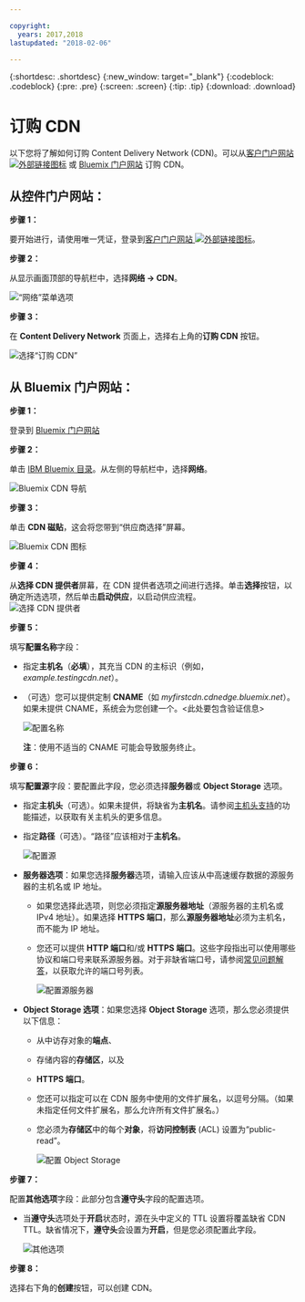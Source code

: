 ```yaml
---

copyright:
  years: 2017,2018
lastupdated: "2018-02-06"

---
```


{:shortdesc: .shortdesc}
{:new_window: target="_blank"}
{:codeblock: .codeblock}
{:pre: .pre}
{:screen: .screen}
{:tip: .tip}
{:download: .download}

# 订购 CDN

以下您将了解如何订购 Content Delivery Network (CDN)。可以从[客户门户网站 ![外部链接图标](../../icons/launch-glyph.svg "外部链接图标")](https://control.softlayer.com/) 或 [Bluemix 门户网站](https://www.ibm.com/cloud-computing/bluemix/) 订购 CDN。

## 从控件门户网站：

**步骤 1：**

要开始进行，请使用唯一凭证，登录到[客户门户网站 ![外部链接图标](../../icons/launch-glyph.svg "外部链接图标")](https://control.softlayer.com/)。

**步骤 2：**

从显示画面顶部的导航栏中，选择**网络 -> CDN**。

   ![“网络”菜单选项](images/network-cdn.png)

**步骤 3：**

在 **Content Delivery Network** 页面上，选择右上角的**订购 CDN** 按钮。

   ![选择“订购 CDN”](images/order-cdn-button.png)

## 从 Bluemix 门户网站：

**步骤 1：**

登录到 [Bluemix 门户网站](https://www.ibm.com/cloud-computing/bluemix/)

**步骤 2：**

单击 [IBM Bluemix 目录](https://console.bluemix.net/catalog/)。从左侧的导航栏中，选择**网络**。

   ![Bluemix CDN 导航](images/bluemix_navigation.png)

**步骤 3：**

单击 **CDN 磁贴**，这会将您带到“供应商选择”屏幕。

   ![Bluemix CDN 图标](images/bluemix_tile.png)


**步骤 4：**

从**选择 CDN 提供者**屏幕，在 CDN 提供者选项之间进行选择。单击**选择**按钮，以确定所选选项，然后单击**启动供应**，以启动供应流程。  
       ![选择 CDN 提供者](images/Vendor_Select_And_Provision.png)

**步骤 5：**

填写**配置名称**字段：  

  * 指定**主机名**（**必填**），其充当 CDN 的主标识（例如，_example.testingcdn.net_）。  
  * （可选）您可以提供定制 **CNAME**（如 _myfirstcdn.cdnedge.bluemix.net_）。如果未提供 CNAME，系统会为您创建一个。<此处要包含验证信息>  

       ![配置名称](images/configure-hostname-cname.png)  

    **注**：使用不适当的 CNAME 可能会导致服务终止。

**步骤 6：**

填写**配置源**字段：要配置此字段，您必须选择**服务器**或 **Object Storage** 选项。  

   * 指定**主机头**（可选）。如果未提供，将缺省为**主机名**。请参阅[主机头支持](about.html#host-header-support-)的功能描述，以获取有关主机头的更多信息。  
   
   * 指定**路径**（可选）。“路径”应该相对于**主机名**。 
   
      ![配置源](images/configure-origin.png)  

  * **服务器选项**：如果您选择**服务器**选项，请输入应该从中高速缓存数据的源服务器的主机名或 IP 地址。
      * 如果您选择此选项，则您必须指定**源服务器地址**（源服务器的主机名或 IPv4 地址）。如果选择 **HTTPS 端口**，那么**源服务器地址**必须为主机名，而不能为 IP 地址。
      * 您还可以提供 **HTTP 端口**和/或 **HTTPS 端口**。这些字段指出可以使用哪些协议和端口号来联系源服务器。对于非缺省端口号，请参阅[常见问题解答](faq.html#are-there-any-restrictions-on-what-http-and-https-port-numbers-are-allowed-for-akamai-)，以获取允许的端口号列表。

	     ![配置源服务器](images/configure-origin-server.png)

  * **Object Storage 选项**：如果您选择 **Object Storage** 选项，那么您必须提供以下信息：
      * 从中访存对象的**端点**、
      * 存储内容的**存储区**，以及
      * **HTTPS 端口**。
      * 您还可以指定可以在 CDN 服务中使用的文件扩展名，以逗号分隔。（如果未指定任何文件扩展名，那么允许所有文件扩展名。）
      * 您必须为**存储区**中的每个**对象**，将**访问控制表** (ACL) 设置为“public-read”。

	     ![配置 Object Storage](images/configure-origin-object-storage.png)

**步骤 7：**

配置**其他选项**字段：此部分包含**遵守头**字段的配置选项。

   * 当**遵守头**选项处于**开启**状态时，源在头中定义的 TTL 设置将覆盖缺省 CDN TTL。缺省情况下，**遵守头**会设置为**开启**，但是您必须配置此字段。  

        ![其他选项](images/other-options.png)

**步骤 8：**

选择右下角的**创建**按钮，可以创建 CDN。
